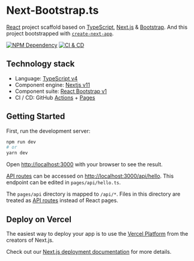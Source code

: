 # Next-Bootstrap.ts

[React][1] project scaffold based on [TypeScript][2], [Next.js][3] & [Bootstrap][4]. And this project bootstrapped with [`create-next-app`][5].

[![NPM Dependency](https://david-dm.org/idea2app/next-bootstrap-ts.svg)][6]
[![CI & CD](https://github.com/idea2app/next-bootstrap-ts/workflows/CI%20&%20CD/badge.svg)][7]

## Technology stack

-   Language: [TypeScript v4][2]
-   Component engine: [Nextjs v11][3]
-   Component suite: [React Bootstrap v1][4]
-   CI / CD: GitHub [Actions][8] + [Pages][9]

## Getting Started

First, run the development server:

```bash
npm run dev
# or
yarn dev
```

Open [http://localhost:3000](http://localhost:3000) with your browser to see the result.

[API routes][10] can be accessed on [http://localhost:3000/api/hello](http://localhost:3000/api/hello). This endpoint can be edited in `pages/api/hello.ts`.

The `pages/api` directory is mapped to `/api/*`. Files in this directory are treated as [API routes][10] instead of React pages.

## Deploy on Vercel

The easiest way to deploy your app is to use the [Vercel Platform][11] from the creators of Next.js.

Check out our [Next.js deployment documentation][12] for more details.

[1]: https://reactjs.org/
[2]: https://www.typescriptlang.org/
[3]: https://nextjs.org
[4]: https://react-bootstrap.github.io/
[5]: https://github.com/vercel/next.js/tree/canary/packages/create-next-app
[6]: https://david-dm.org/idea2app/next-bootstrap-ts
[7]: https://github.com/idea2app/next-bootstrap-ts/actions
[8]: https://github.com/features/actions
[9]: https://pages.github.com/
[10]: https://nextjs.org/docs/api-routes/introduction
[11]: https://vercel.com/new?utm_medium=default-template&filter=next.js&utm_source=create-next-app&utm_campaign=create-next-app-readme
[12]: https://nextjs.org/docs/deployment
